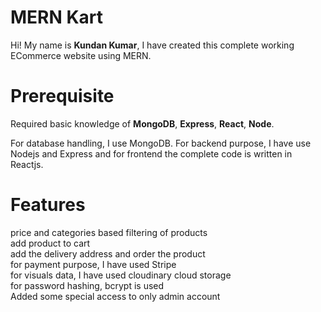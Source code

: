 # MERN Kart

Hi! My name is **Kundan Kumar**, I have created this complete working ECommerce website using MERN.

# Prerequisite

Required basic knowledge of **MongoDB**, **Express**, **React**, **Node**.

For database handling, I use MongoDB.
For backend purpose, I have use Nodejs and Express and for frontend the complete code is written in Reactjs.

# Features

price and categories based filtering of products  
add product to cart  
add the delivery address and order the product  
for payment purpose, I have used Stripe  
for visuals data, I have used cloudinary cloud storage  
for password hashing, bcrypt is used  
Added some special access to only admin account  
